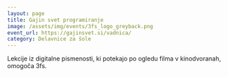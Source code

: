 ```yaml
---
layout: page
title: Gajin svet programiranje
image: /assets/img/events/3fs_logo_greyback.png
event_url: https://gajinsvet.si/vadnica/
category: Delavnice za šole
---
```

Lekcije iz digitalne pismenosti, ki potekajo po ogledu filma v kinodvoranah, omogoča 3fs.
